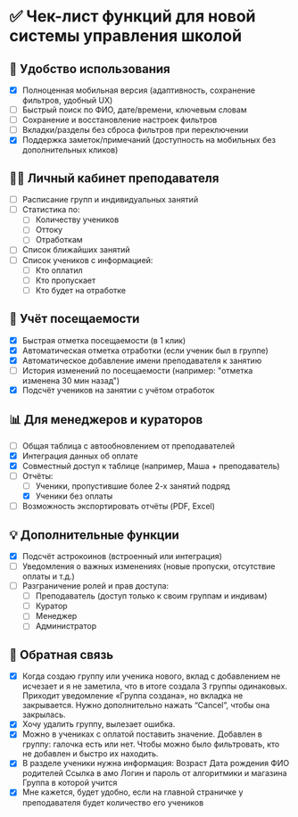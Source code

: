 # ✅ Чек-лист функций для новой системы управления школой

## 📱 Удобство использования

- [x] Полноценная мобильная версия (адаптивность, сохранение фильтров, удобный UX)
- [ ] Быстрый поиск по ФИО, дате/времени, ключевым словам
- [ ] Сохранение и восстановление настроек фильтров
- [ ] Вкладки/разделы без сброса фильтров при переключении
- [x] Поддержка заметок/примечаний (доступность на мобильных без дополнительных кликов)

## 🧑‍🏫 Личный кабинет преподавателя

- [ ] Расписание групп и индивидуальных занятий
- [ ] Статистика по:
  - [ ] Количеству учеников
  - [ ] Оттоку
  - [ ] Отработкам
- [ ] Список ближайших занятий
- [ ] Список учеников с информацией:
  - [ ] Кто оплатил
  - [ ] Кто пропускает
  - [ ] Кто будет на отработке

## 🧾 Учёт посещаемости

- [x] Быстрая отметка посещаемости (в 1 клик)
- [x] Автоматическая отметка отработки (если ученик был в группе)
- [x] Автоматическое добавление имени преподавателя к занятию
- [ ] История изменений по посещаемости (например: "отметка изменена 30 мин назад")
- [x] Подсчёт учеников на занятии с учётом отработок

## 📊 Для менеджеров и кураторов

- [ ] Общая таблица с автообновлением от преподавателей
- [x] Интеграция данных об оплате
- [x] Совместный доступ к таблице (например, Маша + преподаватель)
- [ ] Отчёты:
  - [ ] Ученики, пропустившие более 2-х занятий подряд
  - [x] Ученики без оплаты
- [ ] Возможность экспортировать отчёты (PDF, Excel)

## 💡 Дополнительные функции

- [x] Подсчёт астрокоинов (встроенный или интеграция)
- [ ] Уведомления о важных изменениях (новые пропуски, отсутствие оплаты и т.д.)
- [ ] Разграничение ролей и прав доступа:
  - [ ] Преподаватель (доступ только к своим группам и индивам)
  - [ ] Куратор
  - [ ] Менеджер
  - [ ] Администратор

## 💭 Обратная связь

- [x] Когда создаю группу или ученика нового, вклад с добавлением не исчезает и я не заметила, что в итоге создала 3 группы одинаковых.
      Приходит уведомление «Группа создана», но вкладка не закрывается. Нужно дополнительно нажать “Cancel”, чтобы она закрылась.
- [x] Хочу удалить группу, вылезает ошибка.
- [x] Можно в учениках с оплатой поставить значение. Добавлен в группу: галочка есть или нет.
      Чтобы можно было фильтровать, кто не добавлен и быстро их находить.
- [x] В разделе ученики нужна информация:
      Возраст
      Дата рождения
      ФИО родителей
      Ссылка в амо
      Логин и пароль от алгоритмики и магазина
      Группа в которой учится
- [x] Мне кажется, будет удобно, если на главной страничке у преподавателя будет количество его учеников
